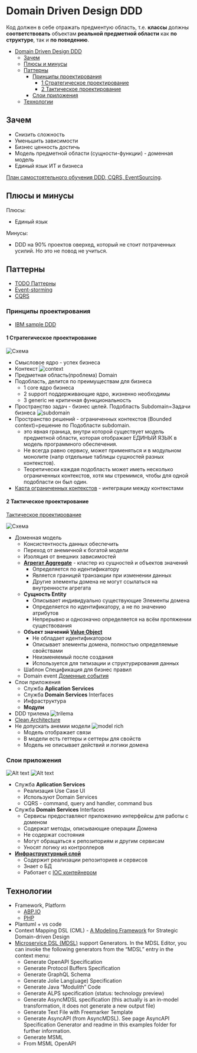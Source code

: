 # Domain Driven Design DDD

Код должен в себе отражать предментую область, т.е. __классы__ должны __соответствовать__ объектам __реальной предметной области__ как __по структуре__, так и __по поведению__.

- [Domain Driven Design DDD](#domain-driven-design-ddd)
  - [Зачем](#зачем)
  - [Плюсы и минусы](#плюсы-и-минусы)
  - [Паттерны](#паттерны)
    - [Принципы проектирования](#принципы-проектирования)
      - [1 Стратегическое проектирование](#1-стратегическое-проектирование)
      - [2 Тактическое проектирование](#2-тактическое-проектирование)
    - [Слои приложения](#слои-приложения)
  - [Технологии](#технологии)

## Зачем

- Снизить сложность
- Уменьшить зависимости
- Бизнес ценность достичь
- Модель предметной области (сущности-функции) - доменная модель
- Единый язык ИТ и бизнеса

[План самостоятельного обучения DDD, CQRS, EventSourcing](https://habr.com/ru/articles/653421/).

## Плюсы и минусы

Плюсы:

- Единый язык

Минусы:

- DDD на 90% проектов оверхед, который не стоит потраченных усилий. Но это не повод не учиться. 

## Паттерны

- [TODO Паттерны](https://github.com/Sairyss/domain-driven-hexagon)
- [Event-storming](event.storming.md)
- [CQRS](pattern.cqrs.md)

### Принципы проектирования

- [IBM sample DDD](https://ibm-cloud-architecture.github.io/refarch-kc/implementation/domain-driven-design/)

#### 1 Стратегическое проектирование

![Схема](http://www.plantuml.com/plantuml/proxy?cache=no&src=https://raw.githubusercontent.com/daemon110282/daemon110282.github.io/daemon110282-patch-1/arch/pattern/ddd.strategy.puml)

  - Смысловое ядро - успех бизнеса
  - Контекст ![context](../../img/pattern/ddd/ddd.context.jpg)
  - Предметная область(проблема) Domain
  - Подобласть, делится по преимуществам для бизнеса
    - 1 core ядро бизнеса
    - 2 support поддерживающие ядро, жизненно необходимы
    - 3 generic не критичная функциональность    
  - Пространство задач - бизнес целей. Подобласть Subdomain=Задачи бизнеса ![subdomain](../../img/pattern/ddd/ddd.subdomain.jpg)
  - Пространство решений - ограниченных контекстов (Bounded context)=решение по Подобласти subdomain.
    - это явная граница, внутри которой существует модель предметной области, которая отображает ЕДИНЫЙ ЯЗЫК в модель программного обеспечения.
    - Не всегда равно сервису, может применяться и в модульном монолите (напр отдельные таблицы сущностей разных контекстов).
    - Теоретически каждая подобласть может иметь несколько ограниченных контекстов, хотя мы стремимся, чтобы для одной подобласти он был один.
  - [Карта ограниченных контекстов](https://nuancesprog.ru/p/9085/) - интеграции между контекстами

#### 2 Тактическое проектирование

[Тактическое проектирование](https://habr.com/ru/company/oleg-bunin/blog/551428/)

![Схема](http://www.plantuml.com/plantuml/proxy?cache=no&src=https://raw.githubusercontent.com/daemon110282/daemon110282.github.io/daemon110282-patch-1/arch/pattern/ddd.tactic.puml)

- Доменная модель
  - Консистентность данных обеспечить
  - Переход от анемичной к богатой модели
  - Изоляция от внешних зависимостей
  - __[Агрегат Aggregate](https://habr.com/ru/company/nix/blog/321686/)__ - кластер из сущностей и объектов значений
    - Определяется по идентификатору
    - Является границей транзакции при изменении данных
    - Другие элементы домена не могут ссылаться на внутренности агрегата
  - __Сущность Entity__
    - Описывает индивидуально существующие Элементы домена
    - Определяется по идентификатору, а не по значению атрибутов
    - Непрерывно и однозначно определяется на всём протяжении существования
  - __Объект значений [Value Object](https://learn.microsoft.com/ru-ru/azure/architecture/microservices/model/tactical-ddd)__
    - Не обладает идентификатором
    - Описывает элементы домена, полностью определяемые свойствами
    - Неизменяемый после создания
    - Используется для типизации и структурирования данных
  - Шаблон Спецификация для бизнес правил
  - Domain event [Доменные события](https://habr.com/ru/companies/ispring/articles/569648/)
- Слои приложения
  - Служба __Aplication Services__
  - Служба __Domain Services__ Interfaces
  - Инфраструктура
  - __Модули__
- DDD трилема ![trilema](../../img/pattern/ddd/ddd.trilema.jpg)
- [Clean Architecture](clean.architecture.md)
- Не допускать анемии модели ![model rich](../../img/pattern/ddd/ddd.model.rich.jpg)
  - Модель отображает связи
  - В модели есть геттеры и сеттеры для свойств
  - Модель не описывает действий и логики домена

### Слои приложения

![Alt text](../../img/pattern/ddd/ddd.flow.jpg)
![Alt text](../../img/pattern/ddd/ddd.doman.app.logic.jpg)

- Служба __Aplication Services__
  - Реализация Use Case UI
  - Используют Domain Services
  - CQRS - command, query and handler, command bus
- Служба __Domain Services__ Interfaces
  - Сервисы предоставляют приложению интерфейсы для работы с доменом
  - Содержат методы, описывающие операции Домена
  - Не содержат состояния
  - Могут обращаться к репозиториям и другим сервисам
  - Уносят логику из контроллеров
- __[Инфраструктурный слой](https://learn.microsoft.com/ru-ru/dotnet/architecture/microservices/microservice-ddd-cqrs-patterns/ddd-oriented-microservice?source=recommendations)__
  - Содержит реализации репозиториев и сервисов
  - Знает о БД
  - Работает с [IOC контейнером](https://habr.com/ru/post/131993/)

## Технологии

- Framework, Platform
  - [ABP.IO](../../technology/framework/abp.md)
  - [PHP](../ref/ddd/php.md)
- Plantuml + vs code
- Context Mapping DSL (CML) - [A Modeling Framework](https://contextmapper.org/) for Strategic Domain-driven Design
- [Microservice DSL (MDSL)](https://github.com/Microservice-API-Patterns/MDSL-Specification) support Generators. In the MDSL Editor, you can invoke the following generators from the “MDSL” entry in the context menu:
  - Generate OpenAPI Specification
  - Generate Protocol Buffers Specification
  - Generate GraphQL Schema
  - Generate Jolie Lang(uage) Specification
  - Generate Java “Modulith” Code
  - Generate ALPS specification (status: technology preview)
  - Generate AsyncMDSL specification (this actually is an in-model transformation, it does not generate a new output file)
  - Generate Text File with Freemarker Template
  - Generate AsyncAPI (from AsyncMDSL). See page AsyncAPI Specification Generator and readme in this examples folder for further information.
  - Generate MSML
  - From MSML OpenAPI
